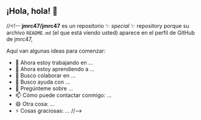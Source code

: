 ## ¡Hola, hola! 👋

//<!--
**jmrc47/jmrc47** es un repositorio ✨ _special_ ✨ repository porque su archivo `README.md` (el que está viendo usted) aparece en el perfil de GitHub de jmrc47,

Aquí van algunas ideas para comenzar:

- 🔭 Ahora estoy trabajando en ...
- 🌱 Ahora estoy aprendiendo a ...
- 👯 Busco colaborar en ...
- 🤔 Busco ayuda con ...
- 💬 Pregúnteme sobre ...
- 📫 Cómo puede contactar conmigo: ...
- 😄 Otra cosa: ...
- ⚡ Cosas graciosas: ...
//-->
